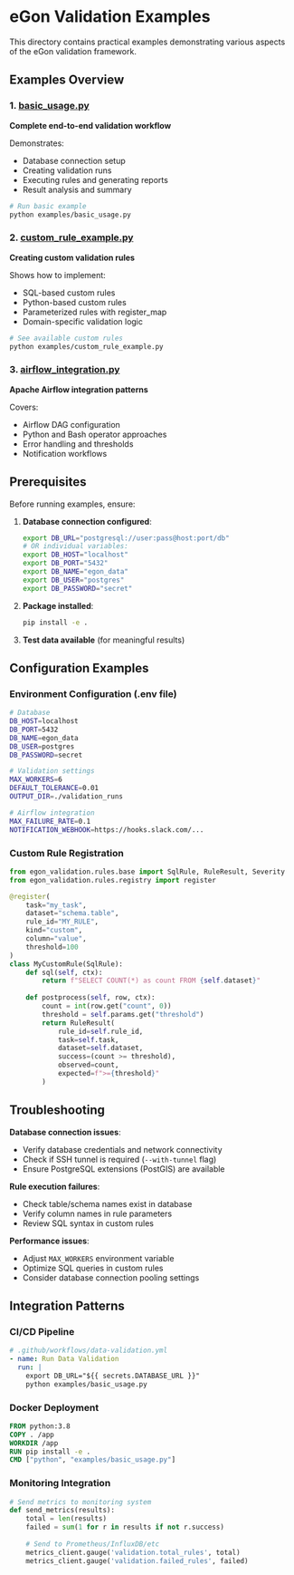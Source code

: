 # eGon Validation Examples

This directory contains practical examples demonstrating various aspects of the eGon validation framework.

## Examples Overview

### 1. [basic_usage.py](basic_usage.py)
**Complete end-to-end validation workflow**

Demonstrates:
- Database connection setup
- Creating validation runs
- Executing rules and generating reports
- Result analysis and summary

```bash
# Run basic example
python examples/basic_usage.py
```

### 2. [custom_rule_example.py](custom_rule_example.py)
**Creating custom validation rules**

Shows how to implement:
- SQL-based custom rules
- Python-based custom rules
- Parameterized rules with register_map
- Domain-specific validation logic

```bash
# See available custom rules
python examples/custom_rule_example.py
```

### 3. [airflow_integration.py](airflow_integration.py)
**Apache Airflow integration patterns**

Covers:
- Airflow DAG configuration
- Python and Bash operator approaches  
- Error handling and thresholds
- Notification workflows

## Prerequisites

Before running examples, ensure:

1. **Database connection configured**:
   ```bash
   export DB_URL="postgresql://user:pass@host:port/db"
   # OR individual variables:
   export DB_HOST="localhost"
   export DB_PORT="5432" 
   export DB_NAME="egon_data"
   export DB_USER="postgres"
   export DB_PASSWORD="secret"
   ```

2. **Package installed**:
   ```bash
   pip install -e .
   ```

3. **Test data available** (for meaningful results)

## Configuration Examples

### Environment Configuration (.env file)
```bash
# Database
DB_HOST=localhost
DB_PORT=5432
DB_NAME=egon_data
DB_USER=postgres
DB_PASSWORD=secret

# Validation settings
MAX_WORKERS=6
DEFAULT_TOLERANCE=0.01
OUTPUT_DIR=./validation_runs

# Airflow integration
MAX_FAILURE_RATE=0.1
NOTIFICATION_WEBHOOK=https://hooks.slack.com/...
```

### Custom Rule Registration
```python
from egon_validation.rules.base import SqlRule, RuleResult, Severity
from egon_validation.rules.registry import register

@register(
    task="my_task",
    dataset="schema.table", 
    rule_id="MY_RULE",
    kind="custom",
    column="value",
    threshold=100
)
class MyCustomRule(SqlRule):
    def sql(self, ctx):
        return f"SELECT COUNT(*) as count FROM {self.dataset}"
    
    def postprocess(self, row, ctx):
        count = int(row.get("count", 0))
        threshold = self.params.get("threshold")
        return RuleResult(
            rule_id=self.rule_id,
            task=self.task,
            dataset=self.dataset,
            success=(count >= threshold),
            observed=count,
            expected=f">={threshold}"
        )
```

## Troubleshooting

**Database connection issues**:
- Verify database credentials and network connectivity
- Check if SSH tunnel is required (`--with-tunnel` flag)
- Ensure PostgreSQL extensions (PostGIS) are available

**Rule execution failures**:
- Check table/schema names exist in database
- Verify column names in rule parameters
- Review SQL syntax in custom rules

**Performance issues**:
- Adjust `MAX_WORKERS` environment variable
- Optimize SQL queries in custom rules
- Consider database connection pooling settings

## Integration Patterns

### CI/CD Pipeline
```yaml
# .github/workflows/data-validation.yml
- name: Run Data Validation
  run: |
    export DB_URL="${{ secrets.DATABASE_URL }}"
    python examples/basic_usage.py
```

### Docker Deployment
```dockerfile
FROM python:3.8
COPY . /app
WORKDIR /app
RUN pip install -e .
CMD ["python", "examples/basic_usage.py"]
```

### Monitoring Integration
```python
# Send metrics to monitoring system
def send_metrics(results):
    total = len(results)
    failed = sum(1 for r in results if not r.success)
    
    # Send to Prometheus/InfluxDB/etc
    metrics_client.gauge('validation.total_rules', total)
    metrics_client.gauge('validation.failed_rules', failed)
```